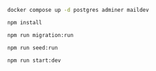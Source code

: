 ```bash
docker compose up -d postgres adminer maildev
```

```bash
npm install

npm run migration:run

npm run seed:run

npm run start:dev
```